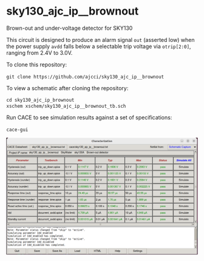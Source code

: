 # sky130_ajc_ip__brownout
Brown-out and under-voltage detector for SKY130

This circuit is designed to produce an alarm signal `out` (asserted low) when the power supply `avdd` falls below a selectable trip voltage via `otrip[2:0]`, ranging from 2.4V to 3.0V.

To clone this repository:

`git clone https://github.com/ajcci/sky130_ajc_ip__brownout`

To view a schematic after cloning the repository:

```
cd sky130_ajc_ip_brownout
xschem xschem/sky130_ajc_ip__brownout_tb.sch
```

Run CACE to see simulation results against a set of specifications:

`cace-gui`

![](sky130_ajc_ip__brownout.png)
